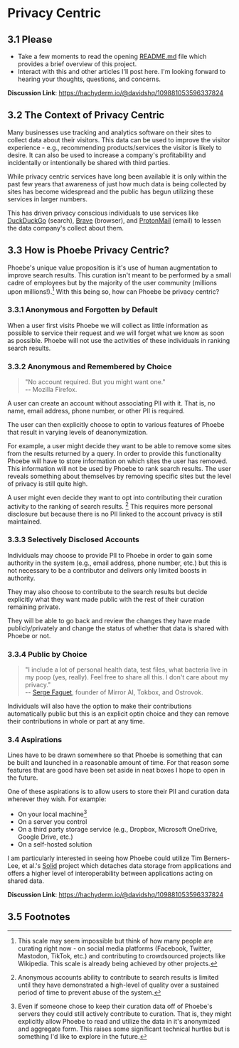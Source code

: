 # Privacy Centric

## 3.1 Please
- Take a few moments to read the opening [README.md](README.md) file which provides a brief overview of this project.
- Interact with this and other articles I'll post here. I'm looking forward to hearing your thoughts, questions, and concerns.

**Discussion Link**: https://hachyderm.io/@davidshq/109881053596337824

## 3.2 The Context of Privacy Centric
Many businesses use tracking and analytics software on their sites to collect data about their visitors. This data can be used to improve the visitor experience - e.g., recommending products/services the visitor is likely to desire. It can also be used to increase a company's profitability and incidentally or intentionally be shared with third parties.

While privacy centric services have long been available it is only within the past few years that awareness of just how much data is being collected by sites has become widespread and the public has begun utilizing these services in larger numbers.

This has driven privacy conscious individuals to use services like [DuckDuckGo](https://duckduckgo.com/) (search), [Brave](https://brave.com/) (browser), and [ProtonMail](https://protonmail.com/) (email) to lessen the data company's collect about them.

## 3.3 How is Phoebe Privacy Centric?
Phoebe's unique value proposition is it's use of human augmentation to improve search results. This curation isn't meant to be performed by a small cadre of employees but by the majority of the user community (millions upon millions!).[^millions] With this being so, how can Phoebe be privacy centric?

### 3.3.1 Anonymous and Forgotten by Default
When a user first visits Phoebe we will collect as little information as possible to service their request and we will forget what we know as soon as possible. Phoebe will not use the activities of these individuals in ranking search results.

### 3.3.2 Anonymous and Remembered by Choice
> "No account required. But you might want one."  
> -- Mozilla Firefox.

A user can create an account without associating PII with it. That is, no name, email address, phone number, or other PII is required.

The user can then explicitly choose to optin to various features of Phoebe that result in varying levels of deanonymization.

For example, a user might decide they want to be able to remove some sites from the results returned by a query. In order to provide this functionality Phoebe will have to store information on which sites the user has removed. This information will not be used by Phoebe to rank search results. The user reveals something about themselves by removing specific sites but the level of privacy is still quite high.

A user might even decide they want to opt into contributing their curation activity to the ranking of search results. [^anonymous] This requires more personal disclosure but because there is no PII linked to the account privacy is still maintained.

### 3.3.3 Selectively Disclosed Accounts
Individuals may choose to provide PII to Phoebe in order to gain some authority in the system (e.g., email address, phone number, etc.) but this is not necessary to be a contributor and delivers only limited boosts in authority.

They may also choose to contribute to the search results but decide explicitly what they want made public with the rest of their curation remaining private.

They will be able to go back and review the changes they have made publicly/privately and change the status of whether that data is shared with Phoebe or not.

### 3.3.4 Public by Choice
> "I include a lot of personal health data, test files, what bacteria live in my poop \(yes, really\). Feel free to share all this. I don't care about my privacy."  
> -- [Serge Faguet](https://hackernoon.com/im-32-and-spent-200k-on-biohacking-became-calmer-thinner-extroverted-healthier-happier-2a2e846ae113), founder of Mirror AI, Tokbox, and Ostrovok.

Individuals will also have the option to make their contributions automatically public but this is an explicit optin choice and they can remove their contributions in whole or part at any time.

### 3.4 Aspirations
Lines have to be drawn somewhere so that Phoebe is something that can be built and launched in a reasonable amount of time. For that reason some features that are good have been set aside in neat boxes I hope to open in the future.

One of these aspirations is to allow users to store their PII and curation data wherever they wish. For example:
- On your local machine[^local]
- On a server you control
- On a third party storage service (e.g., Dropbox, Microsoft OneDrive, Google Drive, etc.)
- On a self-hosted solution

I am particularly interested in seeing how Phoebe could utilize Tim Berners-Lee, et al.'s [Solid](https://solid.inrupt.com/) project which detaches data storage from applications and offers a higher level of interoperability between applications acting on shared data.

**Discussion Link**: https://hachyderm.io/@davidshq/109881053596337824

## 3.5 Footnotes
[^millions]: This scale may seem impossible but think of how many people are curating right now - on social media platforms (Facebook, Twitter, Mastodon, TikTok, etc.) and contributing to crowdsourced projects like Wikipedia. This scale is already being achieved by other projects.
[^anonymous]: Anonymous accounts ability to contribute to search results is limited until they have demonstrated a high-level of quality over a sustained period of time to prevent abuse of the system.
[^local]: Even if someone chose to keep their curation data off of Phoebe's servers they could still actively contribute to curation. That is, they might explicitly allow Phoebe to read and utilize the data in it's anonymized and aggregate form. This raises some significant technical hurtles but is something I'd like to explore in the future.